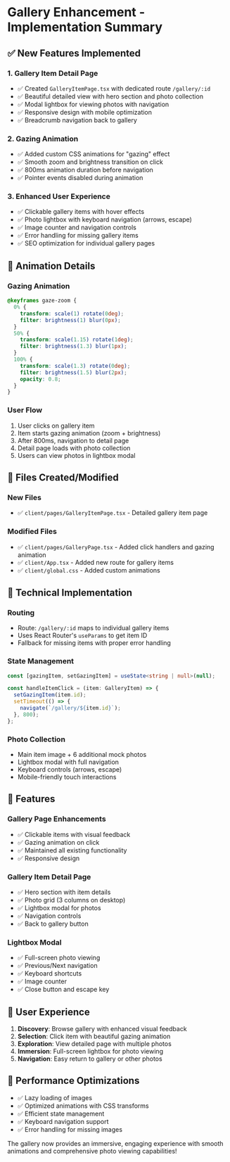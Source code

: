 # Gallery Enhancement - Implementation Summary

## ✅ **New Features Implemented**

### 1. **Gallery Item Detail Page**
- ✅ Created `GalleryItemPage.tsx` with dedicated route `/gallery/:id`
- ✅ Beautiful detailed view with hero section and photo collection
- ✅ Modal lightbox for viewing photos with navigation
- ✅ Responsive design with mobile optimization
- ✅ Breadcrumb navigation back to gallery

### 2. **Gazing Animation**
- ✅ Added custom CSS animations for "gazing" effect
- ✅ Smooth zoom and brightness transition on click
- ✅ 800ms animation duration before navigation
- ✅ Pointer events disabled during animation

### 3. **Enhanced User Experience**
- ✅ Clickable gallery items with hover effects
- ✅ Photo lightbox with keyboard navigation (arrows, escape)
- ✅ Image counter and navigation controls
- ✅ Error handling for missing gallery items
- ✅ SEO optimization for individual gallery pages

## 🎨 **Animation Details**

### **Gazing Animation**
```css
@keyframes gaze-zoom {
  0% {
    transform: scale(1) rotate(0deg);
    filter: brightness(1) blur(0px);
  }
  50% {
    transform: scale(1.15) rotate(1deg);
    filter: brightness(1.3) blur(1px);
  }
  100% {
    transform: scale(1.3) rotate(0deg);
    filter: brightness(1.5) blur(2px);
    opacity: 0.8;
  }
}
```

### **User Flow**
1. User clicks on gallery item
2. Item starts gazing animation (zoom + brightness)
3. After 800ms, navigation to detail page
4. Detail page loads with photo collection
5. Users can view photos in lightbox modal

## 📁 **Files Created/Modified**

### **New Files**
- ✅ `client/pages/GalleryItemPage.tsx` - Detailed gallery item page

### **Modified Files**
- ✅ `client/pages/GalleryPage.tsx` - Added click handlers and gazing animation
- ✅ `client/App.tsx` - Added new route for gallery items
- ✅ `client/global.css` - Added custom animations

## 🔧 **Technical Implementation**

### **Routing**
- Route: `/gallery/:id` maps to individual gallery items
- Uses React Router's `useParams` to get item ID
- Fallback for missing items with proper error handling

### **State Management**
```typescript
const [gazingItem, setGazingItem] = useState<string | null>(null);

const handleItemClick = (item: GalleryItem) => {
  setGazingItem(item.id);
  setTimeout(() => {
    navigate(`/gallery/${item.id}`);
  }, 800);
};
```

### **Photo Collection**
- Main item image + 6 additional mock photos
- Lightbox modal with full navigation
- Keyboard controls (arrows, escape)
- Mobile-friendly touch interactions

## 📱 **Features**

### **Gallery Page Enhancements**
- ✅ Clickable items with visual feedback
- ✅ Gazing animation on click
- ✅ Maintained all existing functionality
- ✅ Responsive design

### **Gallery Item Detail Page**
- ✅ Hero section with item details
- ✅ Photo grid (3 columns on desktop)
- ✅ Lightbox modal for photos
- ✅ Navigation controls
- ✅ Back to gallery button

### **Lightbox Modal**
- ✅ Full-screen photo viewing
- ✅ Previous/Next navigation
- ✅ Keyboard shortcuts
- ✅ Image counter
- ✅ Close button and escape key

## 🎯 **User Experience**

1. **Discovery**: Browse gallery with enhanced visual feedback
2. **Selection**: Click item with beautiful gazing animation
3. **Exploration**: View detailed page with multiple photos
4. **Immersion**: Full-screen lightbox for photo viewing
5. **Navigation**: Easy return to gallery or other photos

## 🚀 **Performance Optimizations**

- ✅ Lazy loading of images
- ✅ Optimized animations with CSS transforms
- ✅ Efficient state management
- ✅ Keyboard navigation support
- ✅ Error handling for missing images

The gallery now provides an immersive, engaging experience with smooth animations and comprehensive photo viewing capabilities!
